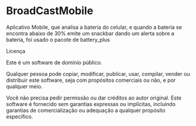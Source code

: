 # BroadCastMobile


Aplicativo Mobile, que analisa a bateria do celular, e quando a bateria se encontra abaixo de 30% emite um snackbar dando um alerta sobre a bateria, foi usado o pacote de battery_plus

Licença 

Este é um software de domínio público.

Qualquer pessoa pode copiar, modificar, publicar, usar, compilar, vender ou distribuir este software, seja com propósitos comerciais ou não, e por qualquer meio.

Você não precisa pedir permissão ou dar créditos ao autor original. Este software é fornecido sem garantias expressas ou implícitas, incluindo garantias de comercialização ou adequação a qualquer propósito específico.